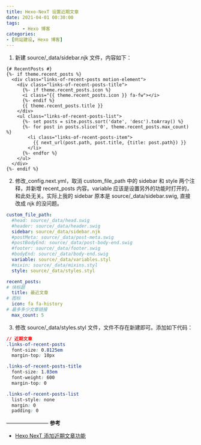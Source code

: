 ```yaml
---
title: Hexo-NexT 设置近期文章
date: 2021-04-01 00:30:00
tags: 
      - Hexo 博客
categories: 
- [网站建设, Hexo 博客]
---
```


1. 新建 source/_data/sidebar.njk 文件，内容如下：
```
{# RecentPosts #}
{%- if theme.recent_posts %}
  <div class="links-of-recent-posts motion-element">
    <div class="links-of-recent-posts-title">
      {%- if theme.recent_posts.icon %}
      <i class="{{ theme.recent_posts.icon }} fa-fw"></i>
      {%- endif %}
      {{ theme.recent_posts.title }}
    </div>
    <ul class="links-of-recent-posts-list">
      {%- set posts = site.posts.sort('date', 'desc').toArray() %}
      {%- for post in posts.slice('0', theme.recent_posts.max_count) %}
        <li class="links-of-recent-posts-item">
          {{ next_url(post.path, post.title, {title: post.path}) }}
        </li>
      {%- endfor %}
    </ul>
  </div>
{%- endif %}
```

2. 修改_config.next.yml，取消 custom_file_path 中的 sidebar 和 style 两个注释，并新增 recent_posts 内容。variable 应该是设置另外的功能时打开的，和此处无关。实际上我的 sidebar 原本是 source/_data/sidebar.swig, 直接改成 njk 的没问题。
```yml
custom_file_path:
  #head: source/_data/head.swig
  #header: source/_data/header.swig
  sidebar: source/_data/sidebar.njk
  #postMeta: source/_data/post-meta.swig
  #postBodyEnd: source/_data/post-body-end.swig
  #footer: source/_data/footer.swig
  #bodyEnd: source/_data/body-end.swig
  variable: source/_data/variables.styl
  #mixin: source/_data/mixins.styl
  style: source/_data/styles.styl

recent_posts:
# 块标题
  title: 最近文章
# 图标
  icon: fa fa-history
# 最多多少文章链接
  max_count: 5
```

3. 修改 source/_data/styles.styl 文件，文件不存在新建即可。添加如下代码：
```css
// 近期文章
.links-of-recent-posts
  font-size: 0.8125em
  margin-top: 10px

.links-of-recent-posts-title
  font-size: 1.03em
  font-weight: 600
  margin-top: 0

.links-of-recent-posts-list
  list-style: none
  margin: 0
  padding: 0
```
————————
**参考**
- [Hexo NexT 添加近期文章功能](https://weilining.github.io/925-1.html)